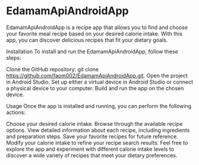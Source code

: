 # EdamamApiAndroidApp
EdamamApiAndroidApp is a recipe app that allows you to find and choose your favorite meal recipe based on your desired calorie intake. With this app, you can discover delicious recipes that fit your dietary goals.

Installation
To install and run the EdamamApiAndroidApp, follow these steps:

Clone the GitHub repository: git clone https://github.com/faom002/EdamamApiAndroidApp.git.
Open the project in Android Studio.
Set up either a virtual device in Android Studio or connect a physical device to your computer.
Build and run the app on the chosen device.

Usage
Once the app is installed and running, you can perform the following actions:

Choose your desired calorie intake.
Browse through the available recipe options.
View detailed information about each recipe, including ingredients and preparation steps.
Save your favorite recipes for future reference.
Modify your calorie intake to refine your recipe search results.
Feel free to explore the app and experiment with different calorie intake levels to discover a wide variety of recipes that meet your dietary preferences.
